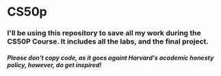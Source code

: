 # CS50p 

### I'll be using this repository to save all my work during the CS50P Course. It includes all the labs, and the final project. 
##### Please don't copy code, as it goes againt Harvard's academic honesty policy, however, do get inspired!
